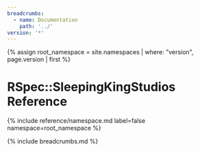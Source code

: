 ```yaml
---
breadcrumbs:
  - name: Documentation
    path: '../'
version: '*'
---
```


{% assign root_namespace = site.namespaces | where: "version", page.version | first %}

# RSpec::SleepingKingStudios Reference

{% include reference/namespace.md label=false namespace=root_namespace %}

{% include breadcrumbs.md %}
